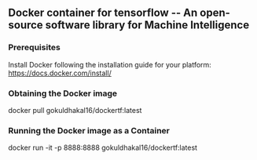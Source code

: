 ## Docker container for tensorflow -- An open-source software library for Machine Intelligence

### Prerequisites
Install Docker following the installation guide for your platform: https://docs.docker.com/install/

### Obtaining the Docker image
docker pull gokuldhakal16/dockertf:latest

### Running the Docker image as a Container
docker run -it -p 8888:8888 gokuldhakal16/dockertf:latest
